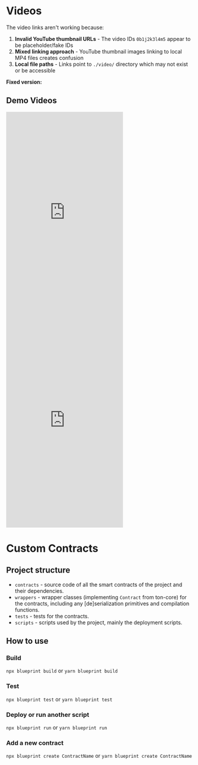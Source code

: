 # Videos

The video links aren't working because:

1. **Invalid YouTube thumbnail URLs** - The video IDs `0b1j2k3l4m5` appear to be placeholder/fake IDs
2. **Mixed linking approach** - YouTube thumbnail images linking to local MP4 files creates confusion
3. **Local file paths** - Links point to `./video/` directory which may not exist or be accessible

**Fixed version:**

## Demo Videos

<iframe width="315" height="560" src="https://www.youtube.com/embed/oxq2N6hQr-g" frameborder="0" allowfullscreen></iframe>

<iframe width="315" height="560" src="https://www.youtube.com/embed/tjBJaroB0Vo" frameborder="0" allowfullscreen></iframe>

# Custom Contracts

## Project structure

- `contracts` - source code of all the smart contracts of the project and their dependencies.
- `wrappers` - wrapper classes (implementing `Contract` from ton-core) for the contracts, including any [de]serialization primitives and compilation functions.
- `tests` - tests for the contracts.
- `scripts` - scripts used by the project, mainly the deployment scripts.

## How to use

### Build

`npx blueprint build` or `yarn blueprint build`

### Test

`npx blueprint test` or `yarn blueprint test`

### Deploy or run another script

`npx blueprint run` or `yarn blueprint run`

### Add a new contract

`npx blueprint create ContractName` or `yarn blueprint create ContractName`

```

```
